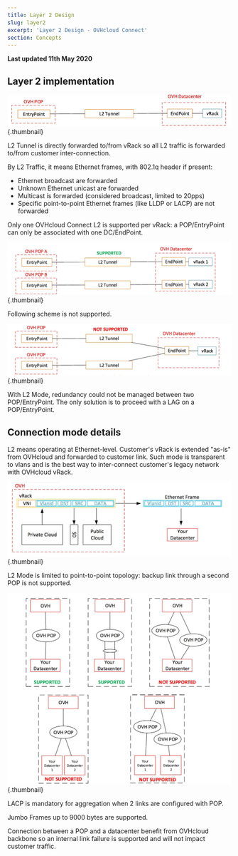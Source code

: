 ```yaml
---
title: Layer 2 Design
slug: layer2
excerpt: 'Layer 2 Design - OVHcloud Connect'
section: Concepts
---
```


**Last updated 11th May 2020**

## Layer 2 implementation

![L2 Implementation](images/occ-l2-implementation.jpg){.thumbnail}

L2 Tunnel is directly forwarded to/from vRack so all L2 traffic is forwarded to/from customer inter-connection.

By L2 Traffic, it means Ethernet frames, with 802.1q header if present:

* Ethernet broadcast are forwarded
* Unknown Ethernet unicast are forwarded
* Multicast is forwarded (considered broadcast, limited to 20pps)
* Specific point-to-point Ethernet frames (like LLDP or LACP) are not forwarded

Only one OVHcloud Connect L2 is supported per vRack: a POP/EntryPoint can only be associated with one DC/EndPoint.

![Supported L2 Design](images/occ-l2-supported.jpg){.thumbnail}

Following scheme is not supported.

![Unsupported L2 Design](images/occ-l2-unsupported.jpg){.thumbnail}

With L2 Mode, redundancy could not be managed between two POP/EntryPoint. The only solution is to proceed with a LAG on a POP/EntryPoint.

## Connection mode details

L2 means operating at Ethernet-level. Customer's vRack is extended "as-is" from OVHcloud and forwarded to customer link. Such mode is transparent to vlans and is the best way to inter-connect customer's legacy network with OVHcloud vRack.

![L2 Trafic](images/occ-l2-trafic.jpg){.thumbnail}

L2 Mode is limited to point-to-point topology: backup link through a second POP is not supported.

![L2 Topologies](images/occ-l2-topologies.jpg){.thumbnail}

LACP is mandatory for aggregation when 2 links are configured with POP.

Jumbo Frames up to 9000 bytes are supported.

Connection between a POP and a datacenter benefit from OVHcloud backbone so an internal link failure is supported and will not impact customer traffic.
